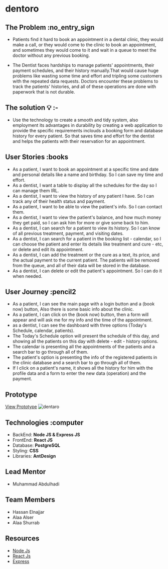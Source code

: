 # dentoro

## **The Problem** :no_entry_sign

- Patients find it hard to book an appointment in a dental clinic, they would make a call, or they would come to the clinic to book an appointment, and sometimes they would come to it and wait in a queue to meet the doctor without any previous booking.

- The Dentist faces hardships to manage patients' appointments, their payment schedules, and their history manually.That would cause huge problems like wasting some time and effort and tripling some customers with the repeated data requests. Doctors encounter these problems to track the patients' histories, and all of these operations are done with paperwork that is not durable.

## **The solution** :bulb: :-

- Use the technology to create a smooth and tidy system, also employment its advantages in durability by creating a web application to provide the specific requirements inclouds a booking form and database history for every patient. So that saves time and effort for the dentist and helps the patients with their reservation for an appointment.

## **User Stories**  :books

- As a patient, I want to book an appointment at a specific time and date and personal details like a name and birthday. So I can save my time and effort.
- As a dentist, I want a table to display all the schedules for the day so I can manage them IRL.
- As a dentist, I want to view the history of any patient I have. So I can track any of their health status and payment.
- As a patient, I want to be able to view the patient's info. So I can contact them.
- As a dentist, I want to view the patient's balance, and how much money they get paid, so I can ask him for more or give some back to him.
- As a dentist, I can search for a patient to view its history. So I can know of all previous treatment, payment, and visiting dates.
- As a dentist, I can search for a patient in the booking list - calendar, so I can choose the patient and enter its details like treatment and cure - etc, or delete and edit its appointment.
- As a dentist, I can add the treatment or the cure as a text, its price, and the actual payment to the current patient. The patients will be removed from the queue, and all of their data will be stored in the database.
- As a dentist, I can delete or edit the patient's appointment. So I can do it when needed.

## **User Journey**  :pencil2

- As a patient, I can see the main page with a login button and a (book now) button, Also there is some basic info about the clinic.
- As a patient, I can click on the (book now) button, then a form will appear and will ask me for my info and the time of the appointment.
- as a dentist, I can see the dashboard with three options (Today's Schedule, calendar, patients).
- The Today's Schedule option will present the schedule of this day, and showing all the patients on this day with delete - edit - history options.
- The calendar is presenting all the appointments of the patients and a search bar to go through all of them.
- The patient's option is presenting the info of the registered patients in the clinic database and a search bar to go through all of them.
- If I click on a patient's name, it shows all the history for him with the profile data and a form to enter the new data (operation) and the payment.

## **Prototype**

[View Prototype](https://www.figma.com/proto/mL8QfRpfZywsgNCpXzhBtX/DENTAL?node-id=0%3A1&scaling=min-zoom&page-id=0%3A1)
![dentaro](https://user-images.githubusercontent.com/62717875/112746910-ce22ac80-8fba-11eb-99f9-857214f75df8.png)

## **Technologies** :computer

- BackEnd: **Node JS & Express JS**
- FrontEnd: **React JS**
- Database: **PostgreSQL**
- Styling: **CSS**
- Libraries: **AntDesign**

## **Lead Mentor**

- Muhammad Abdulhadi

## **Team Members**

- Hassan Elnajjar
- Alaa Alser
- Alaa Shurrab

## **Resources**

- [Node Js](https://nodejs.org/en/)
- [React Js](https://reactjs.org/)
- [Express](http://expressjs.com/)
